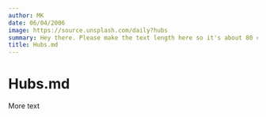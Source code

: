 ```yaml
---
author: MK
date: 06/04/2006
image: https://source.unsplash.com/daily?hubs
summary: Hey there. Please make the text length here so it's about 80 characters...
title: Hubs.md
---
```


# Hubs.md

More text
